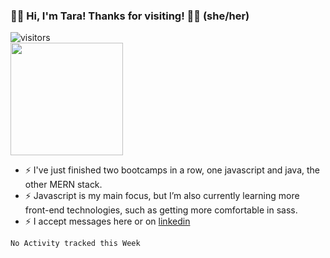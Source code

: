 ### 👋🏾 Hi, I'm Tara! Thanks for visiting! 👋🏾 (she/her)
![visitors](https://visitor-badge.glitch.me/badge?page_id=qualmless)
<BR>
<img height="180em" src="https://github-readme-stats.vercel.app/api?username=qualmless&show_icons=true&hide_border=true&&count_private=true&include_all_commits=true" />

- ⚡️ I've just finished two bootcamps in a row, one javascript and java, the other MERN stack. 
- ⚡️ Javascript is my main focus, but I’m also currently learning more front-end technologies, such as getting more comfortable in sass. 
- ⚡️ I accept messages here or on <a href="https://www.linkedin.com/in/tarajdunmore/">linkedin</a>

<!--START_SECTION:waka-->
```text
No Activity tracked this Week
```
<!--END_SECTION:waka-->

<!--
**qualmless/qualmless** is a ✨ _special_ ✨ repository because its `README.md` (this file) appears on your GitHub profile.

Here are some ideas to get you started:
- 🔭 I’m currently working on ...
- 👯 I’m looking to collaborate on ...
- 🤔 I’m looking for help with ...
- 💬 Ask me about ...
- 📫 How to reach me: ...
- ⚡ Fun fact: ...
-->

